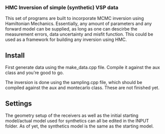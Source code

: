 
### HMC Inversion of simple (synthetic) VSP data

This set of programs are built to incorporate MCMC inversion using Hamiltonian Mechanics. Essentially, any amount of
parameters and any forward model can be supplied, as long as one can descirbe the measurement errors, data uncertainty
and misfit function. This could be used as a framework for building any inversion using HMC.

## Install

First generate data using the make_data.cpp file. Compile it against the aux class and you're good to go.

The inversion is done using the sampling.cpp file, which should be compiled against the aux and montecarlo class. These are not
finished yet.

## Settings

The geometry setup of the receivers as well as the initial starting model/actual model used for synthetics can all be
edited in the INPUT folder. As of yet, the synthetics model is the same as the starting model.
